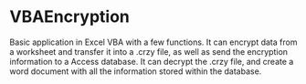 # VBAEncryption
Basic application in Excel VBA with a few functions. It can encrypt data from a worksheet and transfer it into a .crzy file, as well as send the encryption information to a Access database. It can decrypt the .crzy file, and create a word document with all the information stored within the database.
